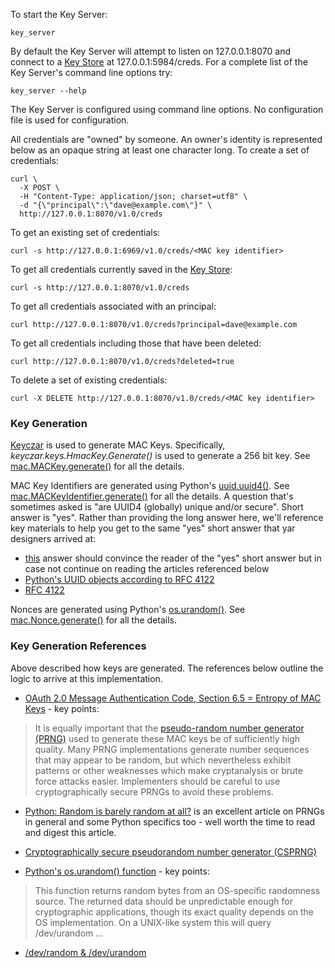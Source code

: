 To start the Key Server:

~~~~~
key_server
~~~~~

By default the Key Server will attempt to listen on 127.0.0.1:8070 and connect to
a [Key Store](../key_store) at 127.0.0.1:5984/creds.
For a complete list of the Key Server's command line options try:

~~~~~
key_server --help
~~~~~

The Key Server is configured using command line options.
No configuration file is used for configuration.

All credentials are "owned" by someone.
An owner's identity is represented below as an opaque string at least one character long.
To create a set of credentials:

~~~~~~
curl \
  -X POST \
  -H "Content-Type: application/json; charset=utf8" \
  -d "{\"principal\":\"dave@example.com\"}" \
  http://127.0.0.1:8070/v1.0/creds
~~~~~~

To get an existing set of credentials:

~~~~~
curl -s http://127.0.0.1:6969/v1.0/creds/<MAC key identifier>
~~~~~

To get all credentials currently saved in the
[Key Store](../key_store):

~~~~~~
curl -s http://127.0.0.1:8070/v1.0/creds
~~~~~~

To get all credentials associated with an principal:

~~~~~
curl http://127.0.0.1:8070/v1.0/creds?principal=dave@example.com
~~~~~

To get all credentials including those that have been deleted:

~~~~~
curl http://127.0.0.1:8070/v1.0/creds?deleted=true
~~~~~

To delete a set of existing credentials:

~~~~~
curl -X DELETE http://127.0.0.1:8070/v1.0/creds/<MAC key identifier>
~~~~~

### Key Generation

[Keyczar](http://www.keyczar.org/) is used to generate MAC Keys.
Specifically, *keyczar.keys.HmacKey.Generate()* is used to generate
a 256 bit key.
See [mac.MACKey.generate()](../util/mac.py#L159)
for all the details.

MAC Key Identifiers are generated using Python's
[uuid.uuid4()](http://docs.python.org/2/library/uuid.html).
See [mac.MACKeyIdentifier.generate()](../util/mac.py#L137)
for all the details.
A question that's sometimes asked is "are UUID4 (globally) unique and/or secure".
Short answer is "yes". Rather than providing the long answer here, we'll reference
key materials to help you get to the same "yes" short answer that yar designers
arrived at:
* [this](http://stackoverflow.com/questions/703035/when-are-you-truly-forced-to-use-uuid-as-part-of-the-design/786541#786541) answer should convince the reader of the "yes" short answer but in case not continue on reading the 
articles referenced below
* [Python's UUID objects according to RFC 4122](https://docs.python.org/2.7/library/uuid.html)
* [RFC 4122](http://tools.ietf.org/html/rfc4122.html)

Nonces are generated using Python's
[os.urandom()](http://docs.python.org/2/library/os.html#os-miscfunc).
See [mac.Nonce.generate()](../util/mac.py#L42)
for all the details.

### Key Generation References
Above described how keys are generated.
The references below outline the logic to arrive at this implementation.

* [OAuth 2.0 Message Authentication Code, Section 6.5 = Entropy of MAC Keys](http://tools.ietf.org/html/draft-ietf-oauth-v2-http-mac-02#section-6.5) - key points:

> It is equally important that the [pseudo-random number generator (PRNG)](http://en.wikipedia.org/wiki/Pseudorandom_number_generator) used to generate these MAC keys be of sufficiently high quality. Many PRNG implementations generate number sequences that may appear to be random, but which nevertheless exhibit patterns or other weaknesses which make cryptanalysis or brute force attacks easier. Implementers should be careful to use cryptographically secure PRNGs to avoid these problems.

* [Python: Random is barely random at all?](http://stackoverflow.com/questions/2145510/python-random-is-barely-random-at-all) is an excellent article on PRNGs in general and some Python specifics too - well
worth the time to read and digest this article.

* [Cryptographically secure pseudorandom number generator (CSPRNG)](http://en.wikipedia.org/wiki/Cryptographically_secure_pseudorandom_number_generator)

* [Python's os.urandom() function](http://docs.python.org/2/library/os.html#os-miscfunc) - key points:

> This function returns random bytes from an OS-specific randomness source. The returned data should be unpredictable enough for cryptographic applications, though its exact quality depends on the OS implementation. On a UNIX-like system this will query /dev/urandom ...

* [/dev/random & /dev/urandom](http://en.wikipedia.org/wiki//dev/random)
